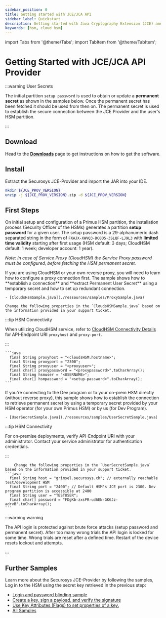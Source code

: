 ```yaml
---
sidebar_position: 0
title: Getting started with JCE/JCA API
sidebar_label: Quickstart
description: Getting started with Java Cryptography Extension (JCE) and Java Cryptography Architecture (JCA) with Securosys Hardware Security Modules.
keywords: [hsm, cloud hsm]
---
```


import Tabs from '@theme/Tabs';
import TabItem from '@theme/TabItem';

# Getting Started with JCE/JCA API Provider

:::warning User Secrets

The initial partition `setup password` is used to obtain or update a **permanent secret** as shown in the samples below. Once the permanent secret has been fetched it should be used from then on. The permanent secret is used to establish the secure connection between the JCE Provider and the user's HSM partition.

:::

## Download

Head to the **[Downloads](/jce/Downloads/downloads.md)** page to get instructions on how to get the software.

## Install
Extract the Securosys JCE-Provider and import the JAR into your IDE.

```bash
mkdir ${JCE_PROV_VERSION}
unzip -j ${JCE_PROV_VERSION}.zip -d ${JCE_PROV_VERSION}
```

## First Steps

On initial setup and configuration of a Primus HSM partition, the installation process (Security Officer of the HSMs) generates a partition **setup password** for a given user. The setup password is a 29-alphanumeric dash separated string in the form of `FXAJX-XWVQ3-DC0O5-3SLQF-LJ9L3` with **limited time validity** starting after first usage (HSM default: 3 days; CloudHSM default: 1 week; developer account: 1 year).

_Note: In case of Service Proxy (CloudHSM) the Service Proxy password must be configured, before fetching the HSM permanent secret._


<Tabs groupId="fetch-secret">
  <TabItem value="CloudHSM" label="CloudHSM" default>
    If you are using CloudHSM or your own reverse proxy, you will need to learn how to configure a proxy connection first. The sample shows how to **establish a connection** and **extract Permanent User Secret** using a temporary secret and how to set up redundant connection.

    - [CloudsHsmSample.java](./ressources/samples/ProxySample.java)

    Change the following properties in the `CloudsHSMSample.java` based on the information provided in your support ticket.

:::tip HSM Connectivity

When utilizing CloudHSM service, refer to [CloudHSM Connectivity Details](/connectivity-details/cloudhsm-connectivity-details) for API-Endpoint URI `proxyhost` and `proxy-port`. 

:::

    ```java
      final String proxyhost = "<cloudsHSM.hostname>";
      final String proxyport = "2300";
      final String proxyuser = "<proxyuser>";
      final char[] proxypassword = "<proxypassword>".toCharArray();
      final String hsmuser = "<USERNAME>";
      final char[] hsmpassword = "<setup-password>".toCharArray();
    ```
  </TabItem>
  <TabItem value="on-premise" label="On Premise" default>
    If you're connecting to the Dev program or to your on-prem HSM directly (without reverse proxy), this sample shows how to establish the connection to retrieve permanent secret by using a temporary secret provided by your HSM operator (for your own Primus HSM) or by us (for Dev Program).

    - [UserSecretSample.java](./ressources/samples/UserSecretSample.java)

:::tip HSM Connectivity

For on-premise deployments, verify API-Endpoint URI with your administrator. Contact your service administrator for authentication credentials.

:::

        Change the following properties in the `UserSecretSample.java` based on the information provided in your support ticket.
    ```java
      final String host = "grimsel.securosys.ch"; // externally reachable test/development HSM
      final String port = "2400"; // Default HSM's JCE port is 2300. Dev program partition is accessible at 2400
      final String user = "TESTUSER";
      final char[] password = "FDgKb-zxsPR-ud6EN-GK6Jz-adrvB".toCharArray();
    ```
  </TabItem>
</Tabs>


:::warning warning

The API login is protected against brute force attacks (setup password and permanent secret). After too many wrong trials the API login is locked for some time. Wrong trials are reset after a defined time. Restart of the device resets lockout and attempts.

:::

## Further Samples

Learn more about the Securosys JCE-Provider by following the samples,
 Log in to the HSM using the secret key retrieved in the previous step:
- [Login and password blinding sample](/jce/Tutorials/LoginSample.md)
- [Create a key, sign a payload, and verify the signature](/jce/Tutorials/SignVerify.md)
- [Use Key Attributes (Flags) to set properties of a key.](/jce/Tutorials/KeyAttributes.md)
- [All Samples](/jce/Tutorials/AllSamples.md)